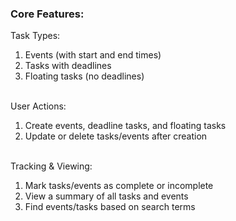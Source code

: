 <h3>Core Features:</h3>
Task Types:
<ol>
<li>Events (with start and end times)</li>
<li>Tasks with deadlines</li>
<li>Floating tasks (no deadlines)</li>
</ol>
<br>
User Actions:
<ol>
<li>Create events, deadline tasks, and floating tasks</li>
<li>Update or delete tasks/events after creation</li>
</ol>
<br>
Tracking & Viewing:
<ol>
<li>Mark tasks/events as complete or incomplete</li>
<li>View a summary of all tasks and events</li>
<li>Find events/tasks based on search terms</li>
</ol>
